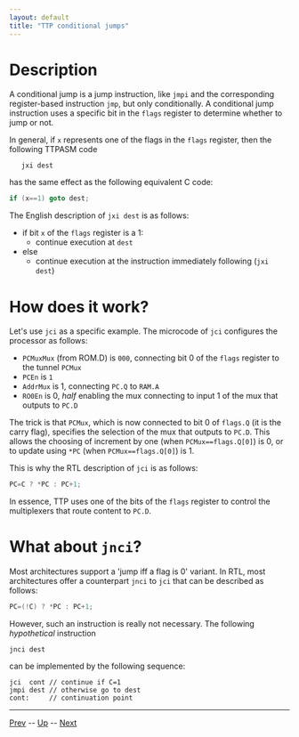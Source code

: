 ```yaml
---
layout: default
title: "TTP conditional jumps"
---
```


# Description

A conditional jump is a jump instruction, like `jmpi` and the corresponding register-based instruction `jmp`, but only conditionally. A conditional jump instruction uses a specific bit in the `flags` register to determine whether to jump or not.

In general, if `x` represents one of the flags in the `flags` register, then the following TTPASM code

```text
   jxi dest
```

has the same effect as the following equivalent C code:

```c
if (x==1) goto dest;
```

The English description of `jxi dest` is as follows:

* if bit `x` of the `flags` register is a 1:
  * continue execution at `dest`
* else
  * continue execution at the instruction immediately following (`jxi dest`)

# How does it work?

Let's use `jci` as a specific example. The microcode of `jci` configures the processor as follows:

* `PCMuxMux` (from ROM.D) is `000`, connecting bit 0 of the `flags` register to the tunnel `PCMux`
* `PCEn` is `1`
* `AddrMux` is 1, connecting `PC.Q` to `RAM.A`
* `RO0En` is 0, *half* enabling the mux connecting to input 1 of the mux that outputs to `PC.D`

The trick is that `PCMux`, which is now connected to bit 0 of `flags.Q` (it is the carry flag), specifies the selection of the mux that outputs to `PC.D`. This allows the choosing of increment by one (when `PCMux==flags.Q[0]`) is 0, or to update using `*PC` (when `PCMux==flags.Q[0]`) is 1.

This is why the RTL description of `jci` is as follows:

```c
PC=C ? *PC : PC+1;
```

In essence, TTP uses one of the bits of the `flags` register to control the multiplexers that route content to `PC.D`.

# What about `jnci`?

Most architectures support a 'jump iff a flag is 0' variant. In RTL, most architectures offer a counterpart `jnci` to `jci` that can be described as follows:

```c
PC=(!C) ? *PC : PC+1;
```

However, such an instruction is really not necessary. The following *hypothetical* instruction

```text
jnci dest
```

can be implemented by the following sequence:

```ttpasm
jci  cont // continue if C=1
jmpi dest // otherwise go to dest
cont:     // continuation point
```

<hr>

[Prev](ttpProgramming.md) -- [Up](README.md) -- [Next](tracingTtpExecution.md)

